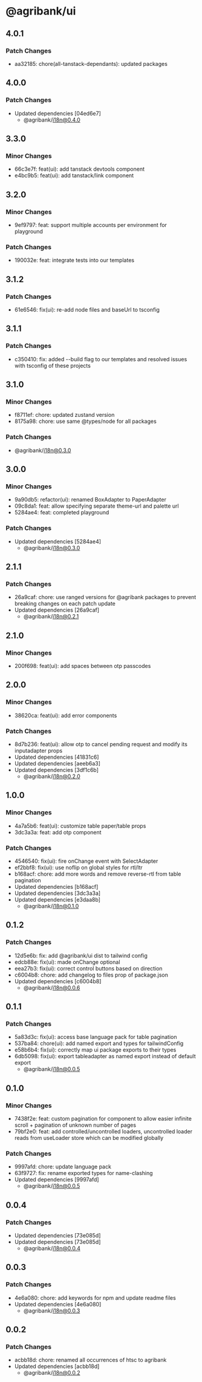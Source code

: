 # @agribank/ui

## 4.0.1

### Patch Changes

- aa32185: chore(all-tanstack-dependants): updated packages

## 4.0.0

### Patch Changes

- Updated dependencies [04ed6e7]
  - @agribank/i18n@0.4.0

## 3.3.0

### Minor Changes

- 66c3e7f: feat(ui): add tanstack devtools component
- e4bc9b5: feat(ui): add tanstack/link component

## 3.2.0

### Minor Changes

- 9ef9797: feat: support multiple accounts per environment for playground

### Patch Changes

- 190032e: feat: integrate tests into our templates

## 3.1.2

### Patch Changes

- 61e6546: fix(ui): re-add node files and baseUrl to tsconfig

## 3.1.1

### Patch Changes

- c350410: fix: added --build flag to our templates and resolved issues with tsconfig of these projects

## 3.1.0

### Minor Changes

- f8711ef: chore: updated zustand version
- 8175a98: chore: use same @types/node for all packages

### Patch Changes

- @agribank/i18n@0.3.0

## 3.0.0

### Minor Changes

- 9a90db5: refactor(ui): renamed BoxAdapter to PaperAdapter
- 09c8da1: feat: allow specifying separate theme-url and palette url
- 5284ae4: feat: completed playground

### Patch Changes

- Updated dependencies [5284ae4]
  - @agribank/i18n@0.3.0

## 2.1.1

### Patch Changes

- 26a9caf: chore: use ranged versions for @agribank packages to prevent breaking changes on each patch update
- Updated dependencies [26a9caf]
  - @agribank/i18n@0.2.1

## 2.1.0

### Minor Changes

- 200f698: feat(ui): add spaces between otp passcodes

## 2.0.0

### Minor Changes

- 38620ca: feat(ui): add error components

### Patch Changes

- 8d7b236: feat(ui): allow otp to cancel pending request and modify its inputadapter props
- Updated dependencies [41831c6]
- Updated dependencies [aeeb6a3]
- Updated dependencies [3df1c6b]
  - @agribank/i18n@0.2.0

## 1.0.0

### Minor Changes

- 4a7a5b6: feat(ui): customize table paper/table props
- 3dc3a3a: feat: add otp component

### Patch Changes

- 4546540: fix(ui): fire onChange event with SelectAdapter
- ef2bbf8: fix(ui): use noflip on global styles for rtl/ltr
- b168acf: chore: add more words and remove reverse-rtl from table pagination
- Updated dependencies [b168acf]
- Updated dependencies [3dc3a3a]
- Updated dependencies [e3daa8b]
  - @agribank/i18n@0.1.0

## 0.1.2

### Patch Changes

- 12d5e6b: fix: add @agribank/ui dist to tailwind config
- edcb88e: fix(ui): made onChange optional
- eea27b3: fix(ui): correct control buttons based on direction
- c6004b8: chore: add changelog to files prop of package.json
- Updated dependencies [c6004b8]
  - @agribank/i18n@0.0.6

## 0.1.1

### Patch Changes

- 5a83d3c: fix(ui): access base language pack for table pagination
- 537ba84: chore(ui): add named export and types for tailwindConfig
- e58b6b4: fix(ui): correctly map ui package exports to their types
- 6db5098: fix(ui): export tableadapter as named export instead of default export
  - @agribank/i18n@0.0.5

## 0.1.0

### Minor Changes

- 7438f2e: feat: custom pagination for <TableAdapter> component to allow easier infinite scroll + pagination of unknown number of pages
- 79bf2e0: feat: add controlled/uncontrolled loaders, uncontrolled loader reads from useLoader store which can be modified globally

### Patch Changes

- 9997afd: chore: update language pack
- 63f9727: fix: rename exported types for name-clashing
- Updated dependencies [9997afd]
  - @agribank/i18n@0.0.5

## 0.0.4

### Patch Changes

- Updated dependencies [73e085d]
- Updated dependencies [73e085d]
  - @agribank/i18n@0.0.4

## 0.0.3

### Patch Changes

- 4e6a080: chore: add keywords for npm and update readme files
- Updated dependencies [4e6a080]
  - @agribank/i18n@0.0.3

## 0.0.2

### Patch Changes

- acbb18d: chore: renamed all occurrences of htsc to agribank
- Updated dependencies [acbb18d]
  - @agribank/i18n@0.0.2

